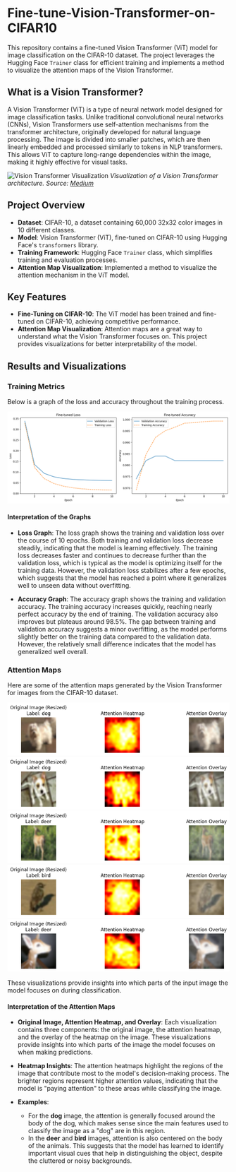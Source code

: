 # Fine-tune-Vision-Transformer-on-CIFAR10

This repository contains a fine-tuned Vision Transformer (ViT) model for image classification on the CIFAR-10 dataset. The project leverages the Hugging Face `Trainer` class for efficient training and implements a method to visualize the attention maps of the Vision Transformer.

## What is a Vision Transformer? 
A Vision Transformer (ViT) is a type of neural network model designed for image classification tasks. Unlike traditional convolutional neural networks (CNNs), Vision Transformers use self-attention mechanisms from the transformer architecture, originally developed for natural language processing. The image is divided into smaller patches, which are then linearly embedded and processed similarly to tokens in NLP transformers. This allows ViT to capture long-range dependencies within the image, making it highly effective for visual tasks.

![Vision Transformer Visualization](https://miro.medium.com/v2/resize:fit:4800/format:webp/1*l37va2Mu8Snx6LLb13430A.png)
*Visualization of a Vision Transformer architecture. Source: [Medium](https://medium.com)*

## Project Overview

- **Dataset**: CIFAR-10, a dataset containing 60,000 32x32 color images in 10 different classes.
- **Model**: Vision Transformer (ViT), fine-tuned on CIFAR-10 using Hugging Face's `transformers` library.
- **Training Framework**: Hugging Face `Trainer` class, which simplifies training and evaluation processes.
- **Attention Map Visualization**: Implemented a method to visualize the attention mechanism in the ViT model.

## Key Features

- **Fine-Tuning on CIFAR-10**: The ViT model has been trained and fine-tuned on CIFAR-10, achieving competitive performance.
- **Attention Map Visualization**: Attention maps are a great way to understand what the Vision Transformer focuses on. This project provides visualizations for better interpretability of the model.

## Results and Visualizations

### Training Metrics
Below is a graph of the loss and accuracy throughout the training process.

![Loss and Accuracy](./_images/loss_accuracy.png)

#### Interpretation of the Graphs

- **Loss Graph**: The loss graph shows the training and validation loss over the course of 10 epochs. Both training and validation loss decrease steadily, indicating that the model is learning effectively. The training loss decreases faster and continues to decrease further than the validation loss, which is typical as the model is optimizing itself for the training data. However, the validation loss stabilizes after a few epochs, which suggests that the model has reached a point where it generalizes well to unseen data without overfitting.

- **Accuracy Graph**: The accuracy graph shows the training and validation accuracy. The training accuracy increases quickly, reaching nearly perfect accuracy by the end of training. The validation accuracy also improves but plateaus around 98.5%. The gap between training and validation accuracy suggests a minor overfitting, as the model performs slightly better on the training data compared to the validation data. However, the relatively small difference indicates that the model has generalized well overall.

### Attention Maps
Here are some of the attention maps generated by the Vision Transformer for images from the CIFAR-10 dataset.

 ![Attention Map 1](./_images/attention1.png)
 ![Attention Map 2](./_images/attention2.png)
 ![Attention Map 3](./_images/attention3.png)
 ![Attention Map 4](./_images/attention4.png)
 ![Attention Map 5](./_images/attention5.png)

These visualizations provide insights into which parts of the input image the model focuses on during classification.

#### Interpretation of the Attention Maps

- **Original Image, Attention Heatmap, and Overlay**: Each visualization contains three components: the original image, the attention heatmap, and the overlay of the heatmap on the image. These visualizations provide insights into which parts of the image the model focuses on when making predictions.

- **Heatmap Insights**: The attention heatmaps highlight the regions of the image that contribute most to the model's decision-making process. The brighter regions represent higher attention values, indicating that the model is "paying attention" to these areas while classifying the image.

- **Examples**:
  - For the **dog** image, the attention is generally focused around the body of the dog, which makes sense since the main features used to classify the image as a "dog" are in this region.
  - In the **deer** and **bird** images, attention is also centered on the body of the animals. This suggests that the model has learned to identify important visual cues that help in distinguishing the object, despite the cluttered or noisy backgrounds.




